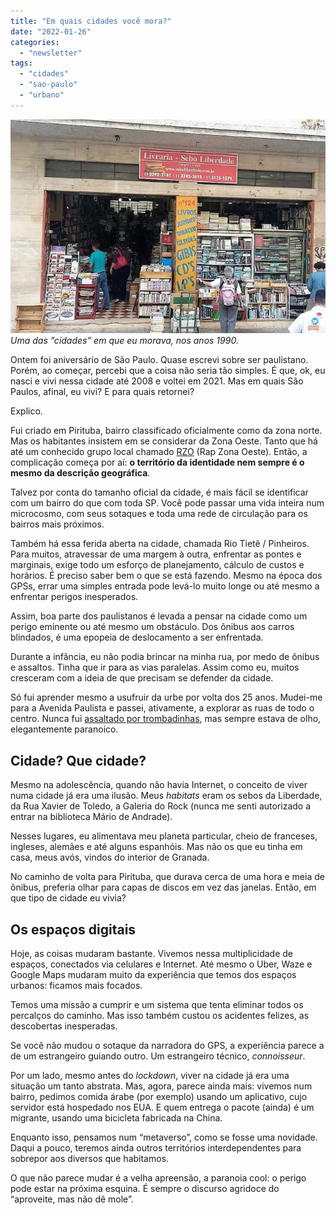 ```yaml
---
title: "Em quais cidades você mora?"
date: "2022-01-26"
categories: 
  - "newsletter"
tags: 
  - "cidades"
  - "sao-paulo"
  - "urbano"
---
```


![sebo(1).jpg](images/2260d29c-3e3b-415b-847a-3715529193e4.jpg) _Uma das “cidades” em que eu morava, nos anos 1990._

Ontem foi aniversário de São Paulo. Quase escrevi sobre ser paulistano. Porém, ao começar, percebi que a coisa não seria tão simples. É que, ok, eu nasci e vivi nessa cidade até 2008 e voltei em 2021. Mas em quais São Paulos, afinal, eu vivi? E para quais retornei?

Explico.

Fui criado em Pirituba, bairro classificado oficialmente como da zona norte. Mas os habitantes insistem em se considerar da Zona Oeste. Tanto que há até um conhecido grupo local chamado [RZO](https://www.youtube.com/watch?v=_AycHaPQJG0) (Rap Zona Oeste). Então, a complicação começa por aí: **o território da identidade nem sempre é o mesmo da descrição geográfica**.

Talvez por conta do tamanho oficial da cidade, é mais fácil se identificar com um bairro do que com toda SP. Você pode passar uma vida inteira num microcosmo, com seus sotaques e toda uma rede de circulação para os bairros mais próximos.

Também há essa ferida aberta na cidade, chamada Rio Tietê / Pinheiros. Para muitos, atravessar de uma margem à outra, enfrentar as pontes e marginais, exige todo um esforço de planejamento, cálculo de custos e horários. É preciso saber bem o que se está fazendo. Mesmo na época dos GPSs, errar uma simples entrada pode levá-lo muito longe ou até mesmo a enfrentar perigos inesperados.

Assim, boa parte dos paulistanos é levada a pensar na cidade como um perigo eminente ou até mesmo um obstáculo. Dos ônibus aos carros blindados, é uma epopeia de deslocamento a ser enfrentada.

Durante a infância, eu não podia brincar na minha rua, por medo de ônibus e assaltos. Tinha que ir para as vias paralelas. Assim como eu, muitos cresceram com a ideia de que precisam se defender da cidade.

Só fui aprender mesmo a usufruir da urbe por volta dos 25 anos. Mudei-me para a Avenida Paulista e passei, ativamente, a explorar as ruas de todo o centro. Nunca fui [assaltado por trombadinhas](https://www.youtube.com/watch?v=noTIgm7btjY), mas sempre estava de olho, elegantemente paranoico.

## Cidade? Que cidade?

Mesmo na adolescência, quando não havia Internet, o conceito de viver numa cidade já era uma ilusão. Meus _habitats_ eram os sebos da Liberdade, da Rua Xavier de Toledo, a Galeria do Rock (nunca me senti autorizado a entrar na biblioteca Mário de Andrade).

Nesses lugares, eu alimentava meu planeta particular, cheio de franceses, ingleses, alemães e até alguns espanhóis. Mas não os que eu tinha em casa, meus avós, vindos do interior de Granada.

No caminho de volta para Pirituba, que durava cerca de uma hora e meia de ônibus, preferia olhar para capas de discos em vez das janelas. Então, em que tipo de cidade eu vivia?

## Os espaços digitais

Hoje, as coisas mudaram bastante. Vivemos nessa multiplicidade de espaços, conectados via celulares e Internet. Até mesmo o Uber, Waze e Google Maps mudaram muito da experiência que temos dos espaços urbanos: ficamos mais focados.

Temos uma missão a cumprir e um sistema que tenta eliminar todos os percalços do caminho. Mas isso também custou os acidentes felizes, as descobertas inesperadas.

Se você não mudou o sotaque da narradora do GPS, a experiência parece a de um estrangeiro guiando outro. Um estrangeiro técnico, _connoisseur_.

Por um lado, mesmo antes do _lockdown_, viver na cidade já era uma situação um tanto abstrata. Mas, agora, parece ainda mais: vivemos num bairro, pedimos comida árabe (por exemplo) usando um aplicativo, cujo servidor está hospedado nos EUA. E quem entrega o pacote (ainda) é um migrante, usando uma bicicleta fabricada na China.

Enquanto isso, pensamos num “metaverso”, como se fosse uma novidade. Daqui a pouco, teremos ainda outros territórios interdependentes para sobrepor aos diversos que habitamos.

O que não parece mudar é a velha apreensão, a paranoia cool: o perigo pode estar na próxima esquina. É sempre o discurso agridoce do “aproveite, mas não dê mole”.
